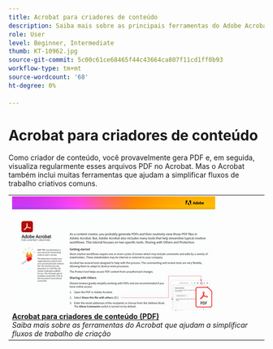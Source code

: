 ```yaml
---
title: Acrobat para criadores de conteúdo
description: Saiba mais sobre as principais ferramentas do Adobe Acrobat que ajudam a simplificar fluxos de trabalho de criação
role: User
level: Beginner, Intermediate
thumb: KT-10962.jpg
source-git-commit: 5c00c61ce68465f44c43664ca807f11cd1ff0b93
workflow-type: tm+mt
source-wordcount: '68'
ht-degree: 0%

---
```


# Acrobat para criadores de conteúdo

Como criador de conteúdo, você provavelmente gera PDF e, em seguida, visualiza regularmente esses arquivos PDF no Acrobat. Mas o Acrobat também inclui muitas ferramentas que ajudam a simplificar fluxos de trabalho criativos comuns.

<table style="table-layout:auto">
<tr>
 <td>
   <a href="assets/AcrobatforContentCreators.pdf" target="_blank">
      <img alt="Acrobat para criadores de conteúdo" src="assets/AcrobatforContentCreators_400.jpg" />
   </a>
    <div>
   <a href="assets/AcrobatforContentCreators.pdf" target="_blank"><strong>Acrobat para criadores de conteúdo (PDF)</strong></a>
    </div>
    <em>Saiba mais sobre as ferramentas do Acrobat que ajudam a simplificar fluxos de trabalho de criação</em>
    <br>
  </td>
</tr>
</table>